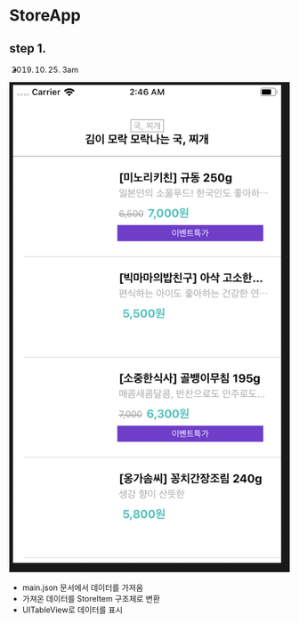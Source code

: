 # StoreApp

## step 1. 
* 2019. 10. 25. 3am

![](/step1.png)

- main.json 문서에서 데이터를 가져옴
- 가져온 데이터를 StoreItem 구조체로 변환
- UITableView로 데이터를 표시
